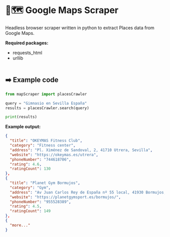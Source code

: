 # 🤖🗺️ Google Maps Scraper

Headless browser scraper written in python to extract Places data from Google Maps.

**Required packages:**
- requests_html
- urllib
<br><br>

## ➡️ Example code
``` python
from mapScraper import placesCrawler

query = "Gimnasio en Sevilla España"
results = placesCrawler.search(query)

print(results)
```

**Example output:**
``` json
{
  "title": "OKEYMAS Fitness Club",
  "category": "Fitness center",
  "address": "Pl. Ximénez de Sandoval, 2, 41710 Utrera, Sevilla", 
  "website": "https://okeymas.es/utrera",
  "phoneNumber": "744618706",
  "rating": 4.6,
  "ratingCount": 130
},
{
  "title": "Planet Gym Bormujos", 
  "category": "Gym", 
  "address": "Av Juan Carlos Rey de España nº 55 local, 41930 Bormujos, Sevilla", 
  "website": "https://planetgymsport.es/bormujos/", 
  "phoneNumber": "955528389", 
  "rating": 4.5, 
  "ratingCount": 149
},
{
  "more..."
}
```
